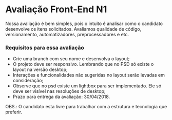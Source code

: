 # Avaliação Front-End N1 #

Nossa avaliação é bem simples, pois o intuito é analisar como o candidato desenvolve os itens solicitados.
Avaliamos qualidade de código, versionamento, automatizadores, preprocessadores e etc.

### Requisitos para essa avaliação ###

* Crie uma branch com seu nome e desenvolva o layout;
* O projeto deve ser responsivo. Lembrando que no PSD só existe o layout na versão desktop;
* Interações e funcionalidades não sugeridas no layout serão levadas em consideração;
* Observe que no psd existe um lightbox para ser implementado. Ele só deve ser visível nas resoluções de desktop;
* Prazo para entrega da avaliação: 30/04/2018.

OBS.: O candidato esta livre para trabalhar com a estrutura e tecnologia que preferir.